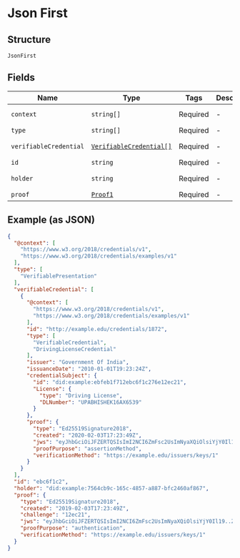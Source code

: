 
# Json First

## Structure

`JsonFirst`

## Fields

| Name | Type | Tags | Description | Getter | Setter |
|  --- | --- | --- | --- | --- | --- |
| `context` | `string[]` | Required | - | getContext(): array | setContext(array context): void |
| `type` | `string[]` | Required | - | getType(): array | setType(array type): void |
| `verifiableCredential` | [`VerifiableCredential[]`](../../doc/models/verifiable-credential.md) | Required | - | getVerifiableCredential(): array | setVerifiableCredential(array verifiableCredential): void |
| `id` | `string` | Required | - | getId(): string | setId(string id): void |
| `holder` | `string` | Required | - | getHolder(): string | setHolder(string holder): void |
| `proof` | [`Proof1`](../../doc/models/proof-1.md) | Required | - | getProof(): Proof1 | setProof(Proof1 proof): void |

## Example (as JSON)

```json
{
  "@context": [
    "https://www.w3.org/2018/credentials/v1",
    "https://www.w3.org/2018/credentials/examples/v1"
  ],
  "type": [
    "VerifiablePresentation"
  ],
  "verifiableCredential": [
    {
      "@context": [
        "https://www.w3.org/2018/credentials/v1",
        "https://www.w3.org/2018/credentials/examples/v1"
      ],
      "id": "http://example.edu/credentials/1872",
      "type": [
        "VerifiableCredential",
        "DrivingLicenseCredential"
      ],
      "issuer": "Government Of India",
      "issuanceDate": "2010-01-01T19:23:24Z",
      "credentialSubject": {
        "id": "did:example:ebfeb1f712ebc6f1c276e12ec21",
        "License": {
          "type": "Driving License",
          "DLNumber": "UPABHISHEK16AX6539"
        }
      },
      "proof": {
        "type": "Ed25519Signature2018",
        "created": "2020-02-03T17:23:49Z",
        "jws": "eyJhbGciOiJFZERTQSIsImI2NCI6ZmFsc2UsImNyaXQiOlsiYjY0Il19..AUQ3AJ23WM5vMOWNtYKuqZBekRAOUibOMH9XuvOd39my1sO-X9R4QyAXLD2ospssLvIuwmQVhJa-F0xMOnkvBg",
        "proofPurpose": "assertionMethod",
        "verificationMethod": "https://example.edu/issuers/keys/1"
      }
    }
  ],
  "id": "ebc6f1c2",
  "holder": "did:example:7564cb9c-165c-4857-a887-bfc2460af867",
  "proof": {
    "type": "Ed25519Signature2018",
    "created": "2019-02-03T17:23:49Z",
    "challenge": "12ec21",
    "jws": "eyJhbGciOiJFZERTQSIsImI2NCI6ZmFsc2UsImNyaXQiOlsiYjY0Il19..ZO4Lkq8-fOruE4oUvuMaxepGX-vLD2gPyNIsz-iA7X0tzC3_96djaBYDxxl6wD1xKrx0h60NjI9i9p_MxoXkDQ",
    "proofPurpose": "authentication",
    "verificationMethod": "https://example.edu/issuers/keys/1"
  }
}
```

